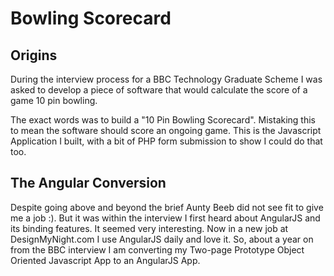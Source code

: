 # Bowling Scorecard

## Origins
During the interview process for a BBC Technology Graduate Scheme I was asked to develop a piece of software that would calculate the score of a game 10 pin bowling.

The exact words was to build a "10 Pin Bowling Scorecard". Mistaking this to mean the software should score an ongoing game. This is the Javascript Application I built, with a bit of PHP form submission to show I could do that too.

## The Angular Conversion

Despite going above and beyond the brief Aunty Beeb did not see fit to give me a job :).
But it was within the interview I first heard about AngularJS and its binding features. It seemed very interesting. Now in a new job at DesignMyNight.com I use AngularJS daily and love it.
So, about a year on from the BBC interview I am converting my Two-page Prototype Object Oriented Javascript App to an AngularJS App.
